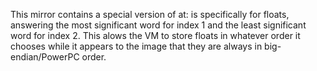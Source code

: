 This mirror contains a special version of at: is specifically for floats, answering the most significant word for index 1 and the least significant word for index 2.  This alows the VM to store floats in whatever order it chooses while it appears to the image that they are always in big-endian/PowerPC order.